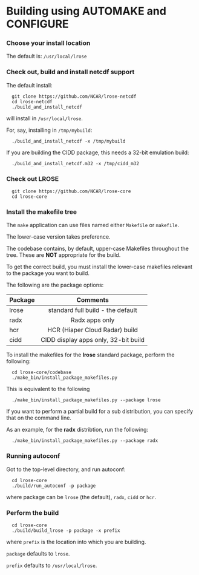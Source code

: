# Building using AUTOMAKE and CONFIGURE

### Choose your install location

The default is: `/usr/local/lrose`

### Check out, build and install netcdf support

The default install:

```
  git clone https://github.com/NCAR/lrose-netcdf
  cd lrose-netcdf
  ./build_and_install_netcdf
```

will install in `/usr/local/lrose`.

For, say, installing in `/tmp/mybuild`:

```
  ./build_and_install_netcdf -x /tmp/mybuild
```

If you are building the CIDD package, this needs a 32-bit emulation build:

```
  ./build_and_install_netcdf.m32 -x /tmp/cidd_m32
```

### Check out LROSE

```
  git clone https://github.com/NCAR/lrose-core
  cd lrose-core
```

### Install the makefile tree

The `make` application can use files named either `Makefile` or `makefile`.

The lower-case version takes preference.

The codebase contains, by default, upper-case Makefiles throughout the tree. These are **NOT** appropriate for the build.

To get the correct build, you must install the lower-case makefiles relevant to the package you want to build.

The following are the package options:

| Package       | Comments      |
| ------------- |:-------------:|
| lrose         | standard full build - the default |
| radx          | Radx apps only |
| hcr           | HCR (Hiaper Cloud Radar) build |
| cidd          | CIDD display apps only, 32-bit build |

To install the makefiles for the **lrose** standard package, perform the following:

```
  cd lrose-core/codebase
  ./make_bin/install_package_makefiles.py
```
This is equivalent to the following

```
  ./make_bin/install_package_makefiles.py --package lrose
```

If you want to perform a partial build for a sub distribution, you can specify that on the command line.

As an example, for the **radx** distribtion, run the following:

```
  ./make_bin/install_package_makefiles.py --package radx
```

### Running autoconf

Got to the top-level directory, and run autoconf:

```
  cd lrose-core
  ./build/run_autoconf -p package
```

where package can be `lrose` (the default), `radx`, `cidd` or `hcr`.

### Perform the build

```
  cd lrose-core
  ./build/build_lrose -p package -x prefix
```

where `prefix` is the location into which you are building.

`package` defaults to `lrose`.

`prefix` defaults to `/usr/local/lrose`.

